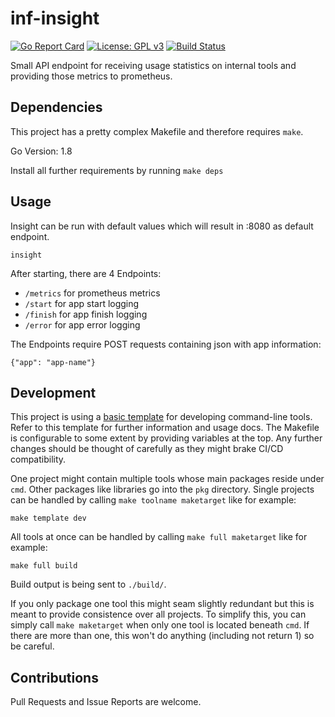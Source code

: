 # inf-insight
[![Go Report Card](https://goreportcard.com/badge/github.com/seibert-media/inf-insight)](https://goreportcard.com/report/github.com/seibert-media/inf-insight)
[![License: GPL v3](https://img.shields.io/badge/License-GPL%20v3-blue.svg)](https://www.gnu.org/licenses/gpl-3.0)
[![Build Status](https://travis-ci.org/seibert-media/inf-insight.svg?branch=master)](https://travis-ci.org/seibert-media/inf-insight)

Small API endpoint for receiving usage statistics on internal tools and providing those metrics to prometheus.

## Dependencies
This project has a pretty complex Makefile and therefore requires `make`.

Go Version: 1.8

Install all further requirements by running `make deps`

## Usage
Insight can be run with default values which will result in :8080 as default endpoint.
```
insight
```
After starting, there are 4 Endpoints:
* `/metrics` for prometheus metrics
* `/start` for app start logging
* `/finish` for app finish logging
* `/error` for app error logging

The Endpoints require POST requests containing json with app information:
```
{"app": "app-name"}
```

## Development
This project is using a [basic template](github.com/playnet-public/gocmd-template) for developing command-line tools. Refer to this template for further information and usage docs.
The Makefile is configurable to some extent by providing variables at the top.
Any further changes should be thought of carefully as they might brake CI/CD compatibility.

One project might contain multiple tools whose main packages reside under `cmd`. Other packages like libraries go into the `pkg` directory.
Single projects can be handled by calling `make toolname maketarget` like for example:
```
make template dev
```
All tools at once can be handled by calling `make full maketarget` like for example:
```
make full build
```
Build output is being sent to `./build/`.

If you only package one tool this might seam slightly redundant but this is meant to provide consistence over all projects.
To simplify this, you can simply call `make maketarget` when only one tool is located beneath `cmd`. If there are more than one, this won't do anything (including not return 1) so be careful.

## Contributions
Pull Requests and Issue Reports are welcome.